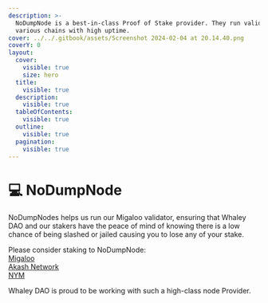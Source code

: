 ```yaml
---
description: >-
  NoDumpNode is a best-in-class Proof of Stake provider. They run validators on
  various chains with high uptime.
cover: ../../.gitbook/assets/Screenshot 2024-02-04 at 20.14.40.png
coverY: 0
layout:
  cover:
    visible: true
    size: hero
  title:
    visible: true
  description:
    visible: true
  tableOfContents:
    visible: true
  outline:
    visible: true
  pagination:
    visible: true
---
```


# 💻 NoDumpNode

NoDumpNodes helps us run our Migaloo validator, ensuring that Whaley DAO and our stakers have the peace of mind of knowing there is a low chance of being slashed or jailed causing you to lose any of your stake.

Please consider staking to NoDumpNode:\
[Migaloo](https://ping.pub/migaloo/staking/migaloovaloper1vgrs2rdkx792hqs6am6s9c07h7auatucruze6y)\
[Akash Network](https://wallet.keplr.app/chains/akash?modal=validator\&chain=akashnet-2\&validator\_address=akashvaloper1sfdl2s9h6mh8k2c7vjw2l4fx69vyt4xelpmnzk\&referral=true/akashvaloper1sfdl2s9h6mh8k2c7vjw2l4fx69vyt4xelpmnzk)\
[NYM](https://mixnet.explorers.guru/mixnode/HuJqyCWLBCt12TEAfDANiBBMTWeSMKjaUfUfEzPdGFfR)

Whaley DAO is proud to be working with such a high-class node Provider.
